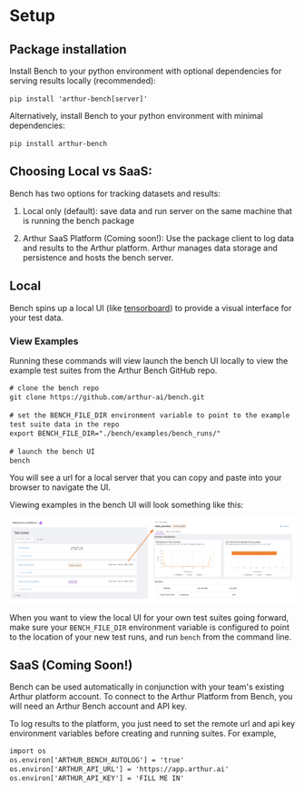 # Setup

## Package installation

Install Bench to your python environment with optional dependencies for serving results locally (recommended):  

`pip install 'arthur-bench[server]'`

Alternatively, install Bench to your python environment with minimal dependencies:

`pip install arthur-bench`

## Choosing Local vs SaaS:

Bench has two options for tracking datasets and results:

1) Local only (default): save data and run server on the same machine that is running the bench package

2) Arthur SaaS Platform (Coming soon!): Use the package client to log data and results to the Arthur platform. Arthur manages data storage and persistence and hosts the bench server.

## Local

Bench spins up a local UI (like [tensorboard](https://www.tensorflow.org/tensorboard)) to provide a visual interface for your test data.

### View Examples

Running these commands will view launch the bench UI locally to view the example test suites from the Arthur Bench GitHub repo.

```
# clone the bench repo
git clone https://github.com/arthur-ai/bench.git

# set the BENCH_FILE_DIR environment variable to point to the example test suite data in the repo
export BENCH_FILE_DIR="./bench/examples/bench_runs/"

# launch the bench UI
bench
```
You will see a url for a local server that you can copy and paste into your browser to navigate the UI.

Viewing examples in the bench UI will look something like this:
<p align="center">
<img src="./_static/img/Bench_UI_Screenshot.png" alt="Examples UI" width="1100"/>

When you want to view the local UI for your own test suites going forward, make sure your `BENCH_FILE_DIR` environment variable is configured to point to the location of your new test runs, and run `bench` from the command line.

## SaaS (Coming Soon!)

Bench can be used automatically in conjunction with your team's existing Arthur platform account. To connect to the Arthur Platform from Bench, you will need an Arthur Bench account and API key.

To log results to the platform, you just need to set the remote url and api key environment variables before creating and running suites. For example,  
```
import os
os.environ['ARTHUR_BENCH_AUTOLOG'] = 'true'
os.environ['ARTHUR_API_URL'] = 'https://app.arthur.ai'
os.environ['ARTHUR_API_KEY'] = 'FILL ME IN'
```
